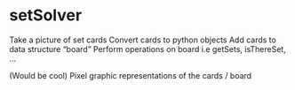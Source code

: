 # setSolver


Take a picture of set cards
Convert cards to python objects
Add cards to data structure “board”
Perform operations on board i.e getSets, isThereSet, …


(Would be cool)
Pixel graphic representations of the cards / board
